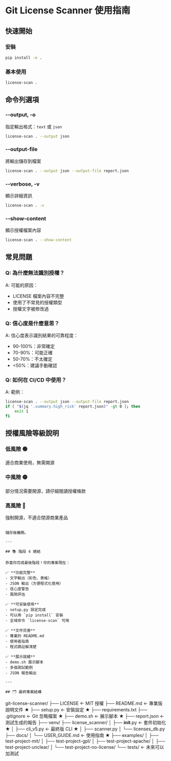 # Git License Scanner 使用指南

## 快速開始

### 安裝
```bash
pip install -e .
```

### 基本使用
```bash
license-scan .
```

## 命令列選項

### --output, -o
指定輸出格式：`text` 或 `json`
```bash
license-scan . --output json
```

### --output-file
將輸出儲存到檔案
```bash
license-scan . --output json --output-file report.json
```

### --verbose, -v
顯示詳細資訊
```bash
license-scan . -v
```

### --show-content
顯示授權檔案內容
```bash
license-scan . --show-content
```

## 常見問題

### Q: 為什麼無法識別授權？
A: 可能的原因：
- LICENSE 檔案內容不完整
- 使用了不常見的授權類型
- 授權文字被修改過

### Q: 信心度是什麼意思？
A: 信心度表示識別結果的可靠程度：
- 90-100%：非常確定
- 70-90%：可能正確
- 50-70%：不太確定
- <50%：建議手動確認

### Q: 如何在 CI/CD 中使用？
A: 範例：
```bash
license-scan . --output json --output-file report.json
if [ "$(jq '.summary.high_risk' report.json)" -gt 0 ]; then
    exit 1
fi
```

## 授權風險等級說明

### 低風險 🟢
適合商業使用，無需開源

### 中風險 🟡
部分情況需要開源，請仔細閱讀授權條款

### 高風險 🔴
強制開源，不適合閉源商業產品
```

儲存後離開。

---

## 📚 階段 4 總結

恭喜你完成最後階段！你的專案現在：

✅ **功能完整**
- 文字輸出（彩色、表格）
- JSON 輸出（方便程式化使用）
- 信心度警告
- 風險評估

✅ **可安裝使用**
- setup.py 設定完成
- 可以用 `pip install` 安裝
- 全域命令 `license-scan` 可用

✅ **文件完善**
- 專業的 README.md
- 使用者指南
- 程式碼註解清楚

✅ **展示就緒**
- demo.sh 展示腳本
- 多個測試範例
- JSON 報告輸出

---

## 🗂️ 最終專案結構
```
git-license-scanner/
├── LICENSE                         ← MIT 授權
├── README.md                       ← 專業版說明文件 ★
├── setup.py                        ← 安裝設定 ★
├── requirements.txt
├── .gitignore                      ← Git 忽略檔案 ★
├── demo.sh                         ← 展示腳本 ★
├── report.json                     ← 測試生成的報告
├── venv/
├── license_scanner/
│   ├── __init__.py                 ← 套件初始化 ★
│   ├── cli_v5.py                   ← 最終版 CLI ★
│   ├── scanner.py
│   └── licenses_db.py
├── docs/
│   └── USER_GUIDE.md               ← 使用指南 ★
├── examples/
│   ├── test-project-mit/
│   ├── test-project-gpl/
│   ├── test-project-apache/
│   ├── test-project-unclear/
│   └── test-project-no-license/
└── tests/                          ← 未來可以加測試
